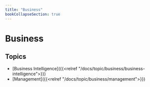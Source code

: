 ```yaml
---
title: "Business"
bookCollapseSection: true
---
```


# Business

## Topics

- [Business Intelligence]({{<relref "/docs/topic/business/business-intelligence">}})
- [Management]({{<relref "/docs/topic/business/management">}})